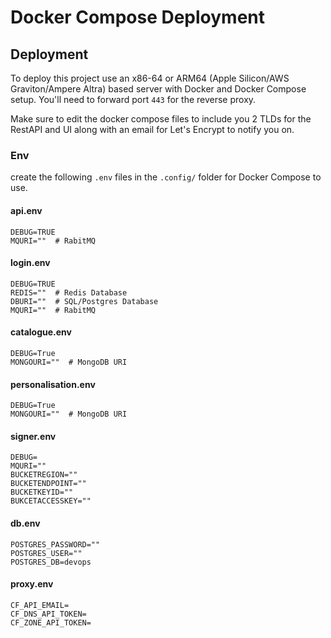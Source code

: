# Docker Compose Deployment

## Deployment
To deploy this project use an x86-64 or ARM64 (Apple Silicon/AWS Graviton/Ampere Altra) based server with
Docker and Docker Compose setup. You'll need to forward port `443` for the reverse proxy.

Make sure to edit the docker compose files to include you 2 TLDs for the RestAPI and UI along with an email for Let's Encrypt to
notify you on.

### Env
create the following `.env` files in the `.config/` folder for Docker Compose to use.

#### api.env
```dotenv
DEBUG=TRUE
MQURI=""  # RabitMQ
```

#### login.env
```dotenv
DEBUG=TRUE
REDIS=""  # Redis Database
DBURI=""  # SQL/Postgres Database
MQURI=""  # RabitMQ
```

#### catalogue.env
```dotenv
DEBUG=True
MONGOURI=""  # MongoDB URI
```

#### personalisation.env
```dotenv
DEBUG=True
MONGOURI=""  # MongoDB URI
```

#### signer.env
```dotenv
DEBUG=
MQURI=""
BUCKETREGION=""
BUCKETENDPOINT=""
BUCKETKEYID=""
BUKCETACCESSKEY=""
```

#### db.env
````dotenv
POSTGRES_PASSWORD=""
POSTGRES_USER=""
POSTGRES_DB=devops
````

#### proxy.env
```dotenv
CF_API_EMAIL=
CF_DNS_API_TOKEN=
CF_ZONE_API_TOKEN=
```